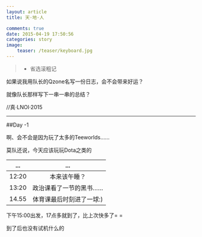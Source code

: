 ```yaml
---
layout: article
title: 天·地·人

comments: true
date: 2015-04-19 17:50:56
categories: story
image:
    teaser: /teaser/keyboard.jpg
---
```


>* 省选滚粗记

如果说我用队长的Qzone名写一份日志，会不会带来好运？

就像队长那样写下一串一串的总结？

//真·LNOI·2015

-----
##Day -1

啊、会不会是因为玩了太多的Teeworlds……

莫队还说，今天应该玩玩Dota之类的

|...|...|
| ------------- |:-------------:|
|12:20|本来该午睡？|
|13:20|政治课看了一节的黑书……|
|14.55|体育课最后时刻进了一球:)|

下午15:00出发，17点多就到了，比上次快多了= =

到了后也没有试机什么的


